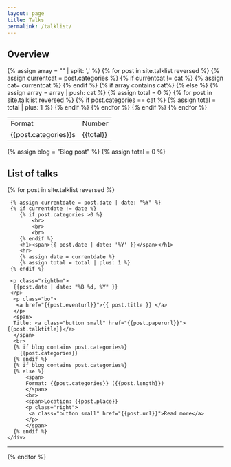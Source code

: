 ```yaml
---
layout: page
title: Talks
permalink: /talklist/
---
```



## Overview

<div>
        <table>
            <tr>
                <td>Format</td>
                <td>Number</td>
            </tr>
            {% assign array = "" | split: ',' %}
            {%  for post in site.talklist reversed %}
                {% assign currentcat = post.categories %}
                {% if currentcat != cat %}
                   {% assign cat= currentcat %} 
                {% endif %}
                {% if array contains cat%}
                {% else %}
                    {% assign array = array | push: cat %}
                    {% assign total = 0 %}
                    {%  for post in site.talklist reversed %}
                        {% if post.categories == cat %}
                            {% assign total = total | plus: 1 %}
                        {% endif %}
                    {% endfor %}
                    <tr>
                      <td> {{post.categories}}s </td>
                      <td> {{total}} </td>
                    </tr>
                {% endif %}
              {% endfor %}
        </table>
</div>

<style>
  .bo {
     margin-bottom: 0.25cm;
  }
</style>

<style>
  .bt {
     margin-bottom: 0.5cm;
  }
</style>

<style>
  .rightbm{
       text-align: right;
       margin-bottom: -0.6cm;
  }
</style>

<style>
  .right{
       text-align: right;
       margin-top: -0.6cm;
  }
</style>





{% assign blog = "Blog post" %}
{% assign total = 0 %}

## List of talks

{%  for post in site.talklist reversed %}
  <div class='big mod modBlogPost no_bg'>
    <div class='content'>
    
     {% assign currentdate = post.date | date: "%Y" %}
     {% if currentdate != date %}
        {% if post.categories >0 %}
            <br>
            <br>
            <br>
        {% endif %}
        <h1><span>{{ post.date | date: '%Y' }}</span></h1>
        <hr>
        {% assign date = currentdate %} 
        {% assign total = total | plus: 1 %}
     {% endif %}
     
     <p class="rightbm">
      {{post.date | date: "%B %d, %Y" }}
     </p>
      <p class="bo">
       <a href="{{post.eventurl}}">{{ post.title }} </a>
      </p>
      <span>
      Title: <a class="button small" href="{{post.paperurl}}">{{post.talktitle}}</a>
      </span>
      <br>
      {% if blog contains post.categories%}
        {{post.categories}}
      {% endif %}
      {% if blog contains post.categories%}
      {% else %}
          <span>
          Format: {{post.categories}} ({{post.length}})
          </span>
          <br>
          <span>Location: {{post.place}}
          <p class="right">
           <a class="button small" href="{{post.url}}">Read more</a>
          </p>
          </span>
      {% endif %}
    </div>
  </div>
  <hr>
{% endfor %}


<div class='four spacing'></div>


